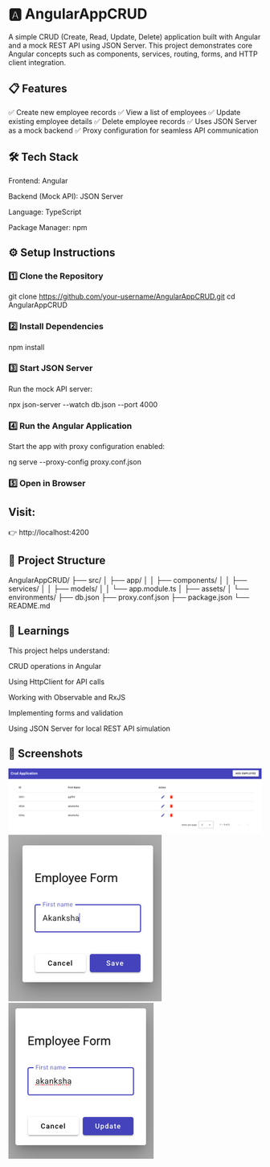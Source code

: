 # 🅰️ AngularAppCRUD

A simple CRUD (Create, Read, Update, Delete) application built with Angular and a mock REST API using JSON Server. This project demonstrates core Angular concepts such as components, services, routing, forms, and HTTP client integration.

## 📋 Features

✅ Create new employee records
✅ View a list of employees
✅ Update existing employee details
✅ Delete employee records
✅ Uses JSON Server as a mock backend
✅ Proxy configuration for seamless API communication

## 🛠️ Tech Stack

Frontend: Angular

Backend (Mock API): JSON Server

Language: TypeScript

Package Manager: npm

## ⚙️ Setup Instructions
### 1️⃣ Clone the Repository
git clone https://github.com/your-username/AngularAppCRUD.git
cd AngularAppCRUD

### 2️⃣ Install Dependencies
npm install

### 3️⃣ Start JSON Server

Run the mock API server:

npx json-server --watch db.json --port 4000

### 4️⃣ Run the Angular Application

Start the app with proxy configuration enabled:

ng serve --proxy-config proxy.conf.json

### 5️⃣ Open in Browser

## Visit:
👉 http://localhost:4200

## 📁 Project Structure
AngularAppCRUD/
├── src/
│   ├── app/
│   │   ├── components/
│   │   ├── services/
│   │   ├── models/
│   │   └── app.module.ts
│   ├── assets/
│   └── environments/
├── db.json
├── proxy.conf.json
├── package.json
└── README.md

## 🧠 Learnings

This project helps understand:

CRUD operations in Angular

Using HttpClient for API calls

Working with Observable and RxJS

Implementing forms and validation

Using JSON Server for local REST API simulation

## 📸 Screenshots  

![App Screenshot](https://github.com/aks21/AngularAppCRUD/blob/03e096806a4b4f4d8a5906c98104922d4e0b54cb/Screenshot1.png)
![App Screenshot](https://github.com/aks21/AngularAppCRUD/blob/03e096806a4b4f4d8a5906c98104922d4e0b54cb/Screenshot2.png)
![App Screenshot](https://github.com/aks21/AngularAppCRUD/blob/03e096806a4b4f4d8a5906c98104922d4e0b54cb/Screenshot3.png)
